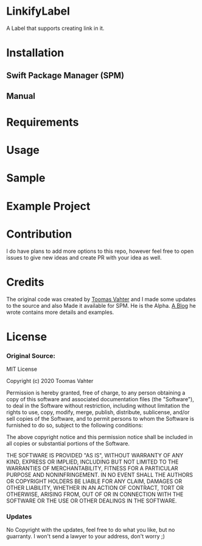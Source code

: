 # LinkifyLabel

A Label that supports creating link in it. 

# Installation
## Swift Package Manager (SPM)
## Manual
# Requirements
# Usage
# Sample
# Example Project
# Contribution
I do have plans to add more options to this repo, however feel free to open issues to give new ideas and create PR with your idea as well.
# Credits
The original code was created by [Toomas Vahter](https://github.com/laevandus/UILabelHyperlinks) and I made some updates to the source and also Made it available for SPM. He is the Alpha. [A Blog](https://augmentedcode.io/2020/12/20/opening-hyperlinks-in-uilabel-on-ios/) he wrote contains more details and examples.
# License
### Original Source:
MIT License

Copyright (c) 2020 Toomas Vahter

Permission is hereby granted, free of charge, to any person obtaining a copy
of this software and associated documentation files (the "Software"), to deal
in the Software without restriction, including without limitation the rights
to use, copy, modify, merge, publish, distribute, sublicense, and/or sell
copies of the Software, and to permit persons to whom the Software is
furnished to do so, subject to the following conditions:

The above copyright notice and this permission notice shall be included in all
copies or substantial portions of the Software.

THE SOFTWARE IS PROVIDED "AS IS", WITHOUT WARRANTY OF ANY KIND, EXPRESS OR
IMPLIED, INCLUDING BUT NOT LIMITED TO THE WARRANTIES OF MERCHANTABILITY,
FITNESS FOR A PARTICULAR PURPOSE AND NONINFRINGEMENT. IN NO EVENT SHALL THE
AUTHORS OR COPYRIGHT HOLDERS BE LIABLE FOR ANY CLAIM, DAMAGES OR OTHER
LIABILITY, WHETHER IN AN ACTION OF CONTRACT, TORT OR OTHERWISE, ARISING FROM,
OUT OF OR IN CONNECTION WITH THE SOFTWARE OR THE USE OR OTHER DEALINGS IN THE
SOFTWARE.
### Updates
No Copyright with the updates, feel free to do what you like, but no guarranty.
I won't send a lawyer to your address, don't worry ;) 
